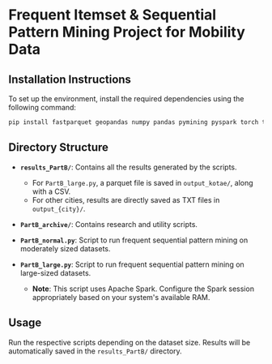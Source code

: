 # Frequent Itemset & Sequential Pattern Mining Project for Mobility Data

## Installation Instructions

To set up the environment, install the required dependencies using the following command:

```bash
pip install fastparquet geopandas numpy pandas pymining pyspark torch torchvision torchaudio trackintel logging warnings datetime ast time queue itertools collections matplotlib
```

## Directory Structure

- **`results_PartB/`**: Contains all the results generated by the scripts.
  - For `PartB_large.py`, a parquet file is saved in `output_kotae/`, along with a CSV.
  - For other cities, results are directly saved as TXT files in `output_{city}/`.

- **`PartB_archive/`**: Contains research and utility scripts.

- **`PartB_normal.py`**: Script to run frequent sequential pattern mining on moderately sized datasets.

- **`PartB_large.py`**: Script to run frequent sequential pattern mining on large-sized datasets.
  - **Note**: This script uses Apache Spark. Configure the Spark session appropriately based on your system's available RAM.

## Usage

Run the respective scripts depending on the dataset size. Results will be automatically saved in the `results_PartB/` directory.

